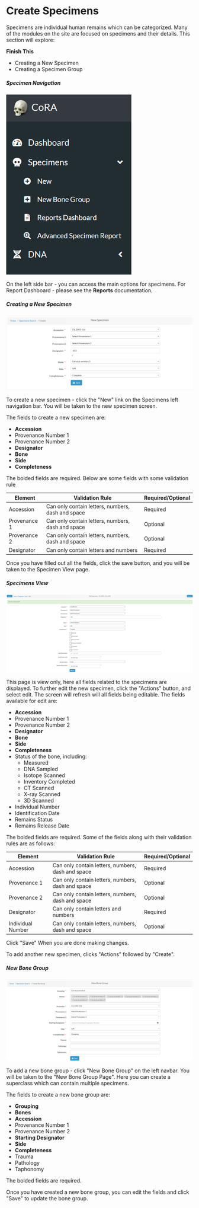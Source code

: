 # Create Specimens

Specimens are individual human remains which can be categorized.
Many of the modules on the site are focused on specimens and their details.
This section will explore:

**Finish This**
- Creating a New Specimen
- Creating a Specimen Group


##### Specimen Navigation
![SE Navigation](../images/skeletalElements/specimen_navigation.png)

On the left side bar - you can access the main options for specimens. For Report Dashboard - please see the **Reports** documentation.

##### Creating a New Specimen
![New SE](../images/skeletalElements/newspecimen.png)

To create a new specimen - click the "New" link on the Specimens left navigation bar. You will be taken to the new specimen screen.

The fields to create a new specimen are:

- **Accession**
- Provenance Number 1
- Provenance Number 2
- **Designator**
- **Bone**
- **Side**
- **Completeness**

The bolded fields are required. Below are some fields with some validation rule
 
 Element  | Validation Rule  | Required/Optional
 ------------- | -------------| -------------
 Accession  |  Can only contain letters, numbers, dash and space | Required
 Provenance 1 | Can only contain letters, numbers, dash and space  | Optional
 Provenance 2  |  Can only contain letters, numbers, dash and space | Optional
 Designator | Can only contain letters and numbers | Required
  
 Once you have filled out all the fields, click the save button, and you will be taken to the Specimen View page.

##### Specimens View
![SE View](../images/skeletalElements/viewspecimenedit.png)

This page is view only, here all fields related to the specimens are displayed. To further edit the new specimen, click the "Actions" button, and select edit. The screen will refresh will all fields being editable. The fields available for edit are:

- **Accession**
- Provenance Number 1
- Provenance Number 2
- **Designator**
- **Bone**
- **Side**
- **Completeness**
- Status of the bone, including:
  - Measured 
  - DNA Sampled 
  - Isotope Scanned
  - Inventory Completed 
  - CT Scanned
  - X-ray Scanned 
  - 3D Scanned
- Individual Number
- Identification Date
- Remains Status
- Remains Release Date

The bolded fields are required. Some of the fields along with their validation rules are as follows:

 Element  | Validation Rule  | Required/Optional
 ------------- | -------------| -------------
 Accession  |  Can only contain letters, numbers, dash and space | Required
 Provenance 1 | Can only contain letters, numbers, dash and space  | Optional
 Provenance 2  |  Can only contain letters, numbers, dash and space | Optional
 Designator | Can only contain letters and numbers | Required
 Individual Number | Can only contain letters, numbers, dash and space | Optional

Click "Save" When you are done making changes. 

To add another new specimen, clicks "Actions" followed by "Create".

##### New Bone Group
![New Bone Group](../images/skeletalElements/SpecimenNewBoneGroup.png)

To add a new bone group - click "New Bone Group" on the left navbar. You will be taken to the "New Bone Group Page". 
Here you can create a superclass which can contain multiple specimens.

The fields to create a new bone group are:

- **Grouping**
- **Bones**
- **Accession**
- Provenance Number 1
- Provenance Number 2
- **Starting Designator**
- **Side**
- **Completeness**
- Trauma
- Pathology
- Taphonomy

The bolded fields are required.

Once you have created a new bone group, you can edit the fields and click "Save" to update the bone group.




